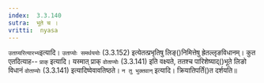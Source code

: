 ```yaml
---
index:  3.3.140
sutra:  भूते च ।
vritti:  nyasa
---
```


`उताप्यरित्यारभ्य`इत्यादि। `उताप्योः समर्थययोः` (3.3.152) इत्येतत्प्रभृतिषु लिङ्()निमित्तेषु ह्रेतल्लृङविधानम्। कुत एतदित्याह-- `प्राक्` इत्यादि। यस्मात् प्राक् `वोताप्योः` (3.3.141) इति वक्ष्यते, ततश्च पारिशेष्याद्()भूते लिङो विधानं `वोताप्योः` (3.3.141) इत्यादिष्वेवावतिष्ठते। `न तु भुक्तवान्` इत्यादि। क्रियातिपर्तिं()त दर्शयति॥
